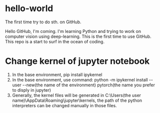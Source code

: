 # hello-world
The first time try to do sth. on GitHub.

Hello GitHub, I'm coming. I'm learning Python and trying to work on computer vision using deep-learning.
This is the first time to use GitHub. This repo is a start to surf in the ocean of coding.

# Change kernel of jupyter notebook

1. In the base environment, pip install ipykernel
2. In the base environment, use command: python -m ipykernel install --user --new(the name of the environment) pytorch(the name you prefer to disply in jupyter) 
3. Generally, the kernel files will be generated in C:\Users\(the user name)\AppData\Roaming\jupyter\kernels, the path of the python interpreters can be changed manually in those files.

